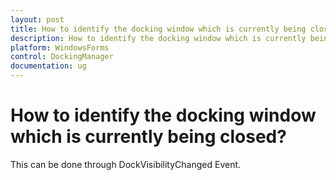 ```yaml
---
layout: post
title: How to identify the docking window which is currently being closed | WindowsForms | Syncfusion
description: How to identify the docking window which is currently being closed
platform: WindowsForms
control: DockingManager
documentation: ug
---
```



# How to identify the docking window which is currently being closed?


This can be done through DockVisibilityChanged Event.



